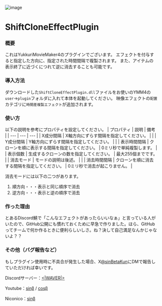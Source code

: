 ![image](https://github.com/sinBetaKun/ShiftCloneEffectPlugin/assets/149294811/0499dded-d8e9-4b4a-896c-9e4ce3a5ca8c)
# ShiftCloneEffectPlugin
### 概要
これはYukkuriMovieMaker4のプラグインでございます。
エフェクトを付与すると指定した方向に、指定された時間間隔で複製されます。
また、アイテムの表示終了に近づくにつれて逆に消去することも可能です。

### 導入方法
ダウンロードした`ShiftCloneEffectPlugin.dll`ファイルをお使いのYMM4の`user`→`plugin`フォルダに入れて本体を起動してください。
映像エフェクトの`配置`カテゴリに`時間差複製エフェクト`が追加されます。

### 使い方
以下の説明を参考にプロパティを設定してください。
| プロパティ | 説明 | 備考 |
| --- | --- | --- | 
| X成分間隔 | X軸方向にずらす間隔を指定してください。 |  | 
| Y成分間隔 | Y軸方向にずらす間隔を指定してください。 |  | 
| 表示時間間隔 | クローンを順に表示する間隔を指定してください。 | 0ミリ秒で単純複製します。 | 
| 表示個数 | 生成するクローンの数を指定してください。 | 最大255個までです。 | 
| 消去モード | モードの説明は後述。 |  | 
| 消去時間間隔 | クローンを順に消去する間隔を指定してください。 | 0ミリ秒で消去が起こりません。 | 

消去モードには以下の二つがあります。
1. 順方向・・・表示と同じ順序で消去
2. 逆方向・・・表示と逆の順序で消去

### 作った理由
とあるDiscord鯖で「こんなエフェクトがあったらいいなぁ」と言っている人がいたので、GitHub公開にも慣れておくために早急で作りました。ほら、GitHubってチームで何か作るときに便利らしいしさ。ね？決して自己満足なんかじゃないよ？？

### その他（バグ報告など）
もしプラグイン使用時に不具合が発生した場合、X[@sinBetaKun](https://twitter.com/sinBetaKun)にDMで報告していただければ幸いです。

Discordサーバー：[<|WAVER|>](https://discord.gg/pCtyFvjEcj)

Youtube：[sinβ](https://www.youtube.com/channel/UC2OPgB9tWpc0BDAFz0awvOw) / [cosβ](https://www.youtube.com/channel/UCmRpK-5G1RJsEeyeiYCIp2g)

Niconico：[sinβ](https://www.nicovideo.jp/user/128637693)
